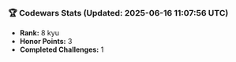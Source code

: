 ### 🏆 Codewars Stats (Updated: 2025-06-16 11:07:56 UTC)

- **Rank:** 8 kyu
- **Honor Points:** 3
- **Completed Challenges:** 1
